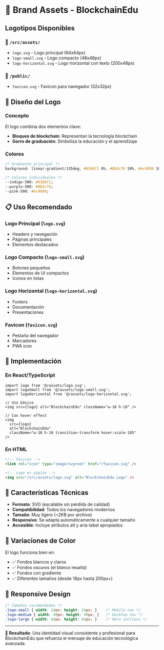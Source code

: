 # 🎨 Brand Assets - BlockchainEdu

## Logotipos Disponibles

### 📁 `/src/assets/`
- `logo.svg` - Logo principal (64x64px)
- `logo-small.svg` - Logo compacto (48x48px) 
- `logo-horizontal.svg` - Logo horizontal con texto (200x48px)

### 📁 `/public/`
- `favicon.svg` - Favicon para navegador (32x32px)

## 🎨 Diseño del Logo

### Concepto
El logo combina dos elementos clave:
- **Bloques de blockchain**: Representan la tecnología blockchain
- **Gorro de graduación**: Simboliza la educación y el aprendizaje

### Colores
```css
/* Gradiente principal */
background: linear-gradient(135deg, #6366f1 0%, #8b5cf6 50%, #ec4899 100%);

/* Colores individuales */
--indigo-500: #6366f1;
--purple-500: #8b5cf6;  
--pink-500: #ec4899;
```

## 📋 Uso Recomendado

### Logo Principal (`logo.svg`)
- Headers y navegación
- Páginas principales
- Elementos destacados

### Logo Compacto (`logo-small.svg`)
- Botones pequeños
- Elementos de UI compactos
- Iconos en listas

### Logo Horizontal (`logo-horizontal.svg`)
- Footers
- Documentación
- Presentaciones

### Favicon (`favicon.svg`)
- Pestaña del navegador
- Marcadores
- PWA icon

## 🔧 Implementación

### En React/TypeScript
```tsx
import logo from '@/assets/logo.svg';
import logoSmall from '@/assets/logo-small.svg';
import logoHorizontal from '@/assets/logo-horizontal.svg';

// Uso básico
<img src={logo} alt="BlockchainEdu" className="w-10 h-10" />

// Con hover effect
<img 
  src={logo} 
  alt="BlockchainEdu" 
  className="w-10 h-10 transition-transform hover:scale-105" 
/>
```

### En HTML
```html
<!-- Favicon -->
<link rel="icon" type="image/svg+xml" href="/favicon.svg" />

<!-- Logo en página -->
<img src="/src/assets/logo.svg" alt="BlockchainEdu Logo" />
```

## 🎯 Características Técnicas

- **Formato**: SVG (escalable sin pérdida de calidad)
- **Compatibilidad**: Todos los navegadores modernos
- **Tamaño**: Muy ligero (~2KB por archivo)
- **Responsive**: Se adapta automáticamente a cualquier tamaño
- **Accesible**: Incluye atributos alt y aria-label apropiados

## 🌟 Variaciones de Color

El logo funciona bien en:
- ✅ Fondos blancos y claros
- ✅ Fondos oscuros (el blanco resalta)
- ✅ Fondos con gradiente
- ✅ Diferentes tamaños (desde 16px hasta 200px+)

## 📱 Responsive Design

```css
/* Tamaños recomendados */
.logo-small { width: 24px; height: 24px; }    /* Mobile nav */
.logo-medium { width: 40px; height: 40px; }   /* Desktop nav */
.logo-large { width: 64px; height: 64px; }    /* Hero sections */
```

---

**🚀 Resultado**: Una identidad visual consistente y profesional para BlockchainEdu que refuerza el mensaje de educación tecnológica avanzada.